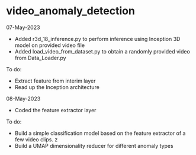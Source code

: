 # video_anomaly_detection

07-May-2023
- Added r3d_18_inference.py to perform inference using Inception 3D model on provided video file
- Added load_video_from_dataset.py to obtain a randomly provided video from Data_Loader.py

To do:
- Extract feature from interim layer
- Read up the Inception architecture

08-May-2023
- Coded the feature extractor layer

To do:
- Build a simple classification model based on the feature extractor of a few video clips. z
- Build a UMAP dimensionality reducer for different anomaly types
